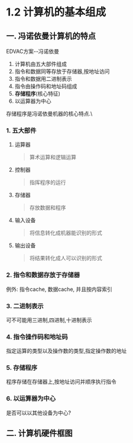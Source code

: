 # 1.2 计算机的基本组成

## 一. 冯诺依曼计算机的特点
EDVAC方案--冯诺依曼
1. 计算机由五大部件组成
2. 指令和数据同等存放于存储器,按地址访问
3. 指令和数据用二进制表示
4. 指令由操作码和地址码组成
5. **存储程序**(核心特征)
6. 以运算器为中心
   
存储程序是冯诺依曼机器的核心特点.\
### 1. 五大部件
1. 运算器
   >算术运算和逻辑运算
2. 控制器
   >指挥程序的运行
3. 存储器
   >存放数据和程序
4. 输入设备
   >将信息转化成机器能识别的形式
5. 输出设备
   >将结果转化成人可以识别的形式


### 2. 指令和数据存放于存储器
例外: 指令cache, 数据cache, 并且按内容索引
### 3. 二进制表示
可不可能用三进制,四进制,十进制表示
### 4. 指令操作码和地址码
指定运算的类型以及操作数的类型,指定操作数的地址
### 5. 存储程序
程序存储在存储器上,按地址访问并顺序执行指令
### 6. 以运算器为中心
是否可以以其他设备为中心?

## 二. 计算机硬件框图